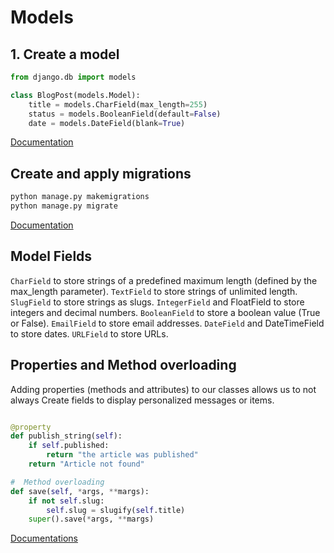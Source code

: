 # Models
## 1. Create a model

```python
from django.db import models

class BlogPost(models.Model):
    title = models.CharField(max_length=255)
    status = models.BooleanField(default=False)
    date = models.DateField(blank=True)
```
[Documentation](https://docs.djangoproject.com/en/stable/topics/db/models/)

## Create and apply migrations
```bash
python manage.py makemigrations
python manage.py migrate
```
[Documentation](https://docs.djangoproject.com/fr/5.0/ref/models/fields/#field-types)

## Model Fields
`CharField` to store strings of a predefined maximum length (defined by the max_length parameter).
`TextField` to store strings of unlimited length.
`SlugField` to store strings as slugs.
`IntegerField` and FloatField to store integers and decimal numbers.
`BooleanField` to store a boolean value (True or False).
`EmailField` to store email addresses.
`DateField` and DateTimeField to store dates.
`URLField` to store URLs.


## Properties and Method overloading
Adding properties (methods and attributes) to our classes allows us to not always 
Create fields to display personalized messages or items.

```python

@property 
def publish_string(self):
    if self.published:
        return "the article was published"
    return "Article not found"

#  Method overloading
def save(self, *args, **margs):
    if not self.slug:
        self.slug = slugify(self.title)
    super().save(*args, **margs)
```
[Documentations](https://docs.djangoproject.com/fr/5.0/ref/models/fields/#field-types)